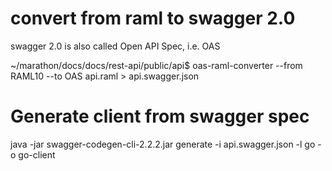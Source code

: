 # convert from raml to swagger 2.0 

swagger 2.0 is also called Open API Spec, i.e. OAS

~/marathon/docs/docs/rest-api/public/api$ oas-raml-converter --from RAML10 --to OAS api.raml > api.swagger.json

# Generate client from swagger spec

java -jar swagger-codegen-cli-2.2.2.jar generate -i api.swagger.json -l go -o go-client

